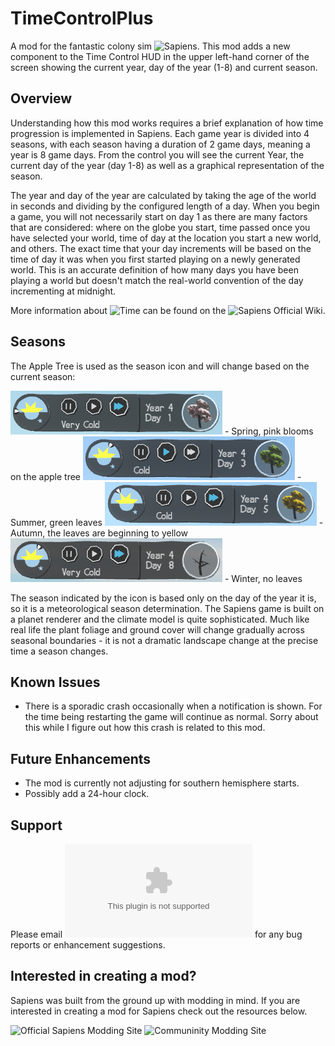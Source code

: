 # TimeControlPlus

A mod for the fantastic colony sim ![Sapiens](https://store.steampowered.com/app/1060230/Sapiens/).  This mod adds a new component to the Time Control HUD in the upper left-hand corner of the screen showing the current year, day of the year (1-8) and current season.

## Overview

Understanding how this mod works requires a brief explanation of how time progression is implemented in Sapiens.  Each game year is divided into 4 seasons, with each season having a duration of 2 game days, meaning a year is 8 game days.  From the control you will see the current Year, the current day of the year (day 1-8) as well as a graphical representation of the season. 

The year and day of the year are calculated by taking the age of the world in seconds and dividing by the configured length of a day.  When you begin a game, you will not necessarily start on day 1 as there are many factors that are considered: where on the globe you start, time passed once you have selected your world, time of day at the location you start a new world, and others.  The exact time that your day increments will be based on the time of day it was when you first started playing on a newly generated world.  This is an accurate definition of how many days you have been playing a world but doesn't match the real-world convention of the day incrementing at midnight.

More information about ![Time](https://wiki.playsapiens.com/index.php/Time) can be found on the ![Sapiens Official Wiki](https://wiki.playsapiens.com).

## Seasons

The Apple Tree is used as the season icon and will change based on the current season:

![Spring](/assets/spring.png) - Spring, pink blooms on the apple tree
![Summer](/assets/summer.png) - Summer, green leaves
![Autumn](/assets/autumn.png) - Autumn, the leaves are beginning to yellow
![Winter](/assets/winter.png) - Winter, no leaves

The season indicated by the icon is based only on the day of the year it is, so it is a meteorological season determination.  The Sapiens game is built on a planet renderer and the climate model is quite sophisticated.  Much like real life the plant foliage and ground cover will change gradually across seasonal boundaries - it is not a dramatic landscape change at the precise time a season changes.

## Known Issues

* There is a sporadic crash occasionally when a notification is shown.  For the time being restarting the game will continue as normal.  Sorry about this while I figure out how this crash is related to this mod.

## Future Enhancements
* The mod is currently not adjusting for southern hemisphere starts.
* Possibly add a 24-hour clock.

## Support

Please email ![chillgenxer@gmail.com](mailto:chillgenxer@gmail.com) for any bug reports or enhancement suggestions.

## Interested in creating a mod?

Sapiens was built from the ground up with modding in mind.  If you are interested in creating a mod for Sapiens check out the resources below.

![Official Sapiens Modding Site](https://github.com/Majic-Jungle/sapiens-mod-creation)
![Communinity Modding Site](https://wiki.sapiens.dev/)
